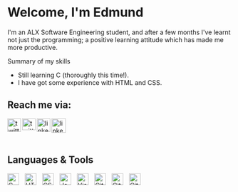 # Welcome, I'm Edmund


I'm an ALX Software Engineering student, and after a few months I've learnt not just the programming; a positive learning attitude which has made me more productive.

Summary of my skills
- Still learning C (thoroughly this time!). 
- I have got some experience with HTML and CSS.

## Reach me via:

[<img alt="twitter profile" align="left" height="30px" width="30px" src="https://cdn.jsdelivr.net/npm/simple-icons@v7/icons/twitter.svg" />](https://twitter.com/edsegofvr#gh-light-mode-only)
[<img alt="twitter profile" align="left" height="26px" width="30px" src="https://cdn.jsdelivr.net/gh/devicons/devicon/icons/twitter/twitter-original.svg" />](https://twitter.com/edsegofvr#gh-dark-mode-only)
&nbsp;&nbsp;
[<img alt="linkedin profile" align="left" height="30px" width="30px" src="https://cdn.jsdelivr.net/npm/simple-icons@v7/icons/linkedin.svg" />](https://linkedin.com/in/edmund-sagoe#gh-light-mode-only)
[<img alt="linkedin profile" align="left" height="32px" width="32px" src="https://cdn.jsdelivr.net/gh/devicons/devicon/icons/linkedin/linkedin-original.svg" />](https://linkedin.com/in/edmund-sagoe#gh-dark-mode-only)
<br>
<br>
<br>

## Languages & Tools

<img align="left" alt="C Programming" width="26px" src="https://cdn.jsdelivr.net/gh/devicons/devicon/icons/c/c-original.svg" style="padding-right:10px;" />
<img align="left" alt="HTML5" width="26px" src="https://cdn.jsdelivr.net/gh/devicons/devicon/icons/html5/html5-original.svg" style="padding-right:10px;" />
<img align="left" alt="CSS" width="26px" src="https://cdn.jsdelivr.net/gh/devicons/devicon/icons/css3/css3-original.svg" style="padding-right:10px;" />
<img align="left" alt="JavaScript" width="26px" src="https://cdn.jsdelivr.net/gh/devicons/devicon/icons/javascript/javascript-original.svg" style="padding-right:10px;" />
<img align="left" alt="Visual Studio Code" width="26px" src="https://cdn.jsdelivr.net/gh/devicons/devicon/icons/vscode/vscode-original.svg" style="padding-right:10px;" />
<img align="left" alt="Git" width="26px" src="https://cdn.jsdelivr.net/gh/devicons/devicon/icons/git/git-original.svg" style="padding-right:10px;" />
<img align="left" alt="GitHub" width="26px" src="https://user-images.githubusercontent.com/3369400/139447912-e0f43f33-6d9f-45f8-be46-2df5bbc91289.png#gh-dark-mode-only" style="padding-right:10px;" />
<img align="left" alt="GitHub" width="26px" src="https://user-images.githubusercontent.com/3369400/139448065-39a229ba-4b06-434b-bc67-616e2ed80c8f.png#gh-light-mode-only" style="padding-right:10px;" />



[twitter]: https://twitter.com/edsegofvr
[linkedin]: https://linkedin.com/in/edmund-sagoe